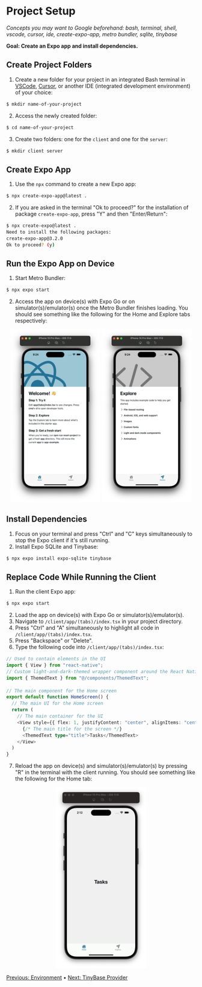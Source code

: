 # Project Setup

*Concepts you may want to Google beforehand: bash, terminal, shell, vscode, cursor, ide, create-expo-app, metro bundler, sqlite, tinybase*

**Goal: Create an Expo app and install dependencies.**

## Create Project Folders
1. Create a new folder for your project in an integrated Bash terminal in [VSCode](https://code.visualstudio.com/download), [Cursor](https://www.cursor.com/), or another IDE (integrated development environment) of your choice:
```bash
$ mkdir name-of-your-project
```
2. Access the newly created folder:
```bash
$ cd name-of-your-project
```
3. Create two folders: one for the `client` and one for the `server`:
```bash
$ mkdir client server
```

## Create Expo App
1. Use the `npx` command to create a new Expo app:
```bash
$ npx create-expo-app@latest .
```
2. If you are asked in the terminal "Ok to proceed?" for the installation of package `create-expo-app`, press "Y" and then "Enter/Return":
```bash
$ npx create-expo@latest .
Need to install the following packages:
create-expo-app@3.2.0
Ok to proceed? (y)
```

## Run the Expo App on Device
1. Start Metro Bundler:
```bash
$ npx expo start
```
2. Access the app on device(s) with Expo Go or on simulator(s)/emulator(s) once the Metro Bundler finishes loading.
You should see something like the following for the Home and Explore tabs respectively:
<div align="center">
    <img alt="expo app home tab" src="figures/fig-1/fig-1a.png" width="240px" />
    <img alt="expo app explore tab" src="figures/fig-1/fig-1b.png" width="240px" />
</div>

## Install Dependencies
1. Focus on your terminal and press "Ctrl" and "C" keys simultaneously to stop the Expo client if it's still running.
2. Install Expo SQLite and Tinybase:
```bash
$ npx expo install expo-sqlite tinybase
```

## Replace Code While Running the Client
1. Run the client Expo app:
```bash
$ npx expo start
```
2. Load the app on device(s) with Expo Go or simulator(s)/emulator(s).
3. Navigate to `/client/app/(tabs)/index.tsx` in your project directory.
4. Press "Ctrl" and "A" simultaneously to highlight all code in `/client/app/(tabs)/index.tsx`.
5. Press "Backspace" or "Delete".
6. Type the following code into `/client/app/(tabs)/index.tsx`:
```typescript
// Used to contain elements in the UI
import { View } from "react-native";
// Custom light-and-dark-themed wrapper component around the React Native Text element
import { ThemedText } from "@/components/ThemedText";

// The main component for the Home screen
export default function HomeScreen() {
  // The main UI for the Home screen
  return (
    // The main container for the UI
    <View style={{ flex: 1, justifyContent: "center", alignItems: "center" }}>
      {/* The main title for the screen */}
      <ThemedText type="title">Tasks</ThemedText>
    </View>
  )
}
```
7. Reload the app on device(s) and simulator(s)/emulator(s) by pressing "R" in the terminal with the client running.
You should see something like the following for the Home tab:
<div align="center">
    <img alt="expo app home tab tasks" src="figures/fig-1/fig-1c.png" width="240px" />
</div>

[Previous: Environment](/00-environment.md) • [Next: TinyBase Provider](/02-tinybase-provider.md)
